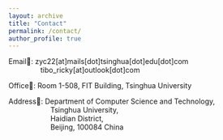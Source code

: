 ```yaml
---
layout: archive
title: "Contact"
permalink: /contact/
author_profile: true
---
```


Email📮: zyc22\[at\]mails\[dot\]tsinghua\[dot\]edu\[dot\]com  
&nbsp;&nbsp;&nbsp;&nbsp;&nbsp;&nbsp;&nbsp;&nbsp;&nbsp;&nbsp;&nbsp;&nbsp;&nbsp;&nbsp;&nbsp;&nbsp;tibo\_ricky\[at\]outlook\[dot\]com

Office🏢: Room 1-508, FIT Building, Tsinghua University

Address📍: Department of Computer Science and Technology,  
&nbsp;&nbsp;&nbsp;&nbsp;&nbsp;&nbsp;&nbsp;&nbsp;&nbsp;&nbsp;&nbsp;&nbsp;&nbsp;&nbsp;&nbsp;&nbsp;&nbsp;&nbsp;&nbsp;&nbsp;&nbsp;Tsinghua University,  
&nbsp;&nbsp;&nbsp;&nbsp;&nbsp;&nbsp;&nbsp;&nbsp;&nbsp;&nbsp;&nbsp;&nbsp;&nbsp;&nbsp;&nbsp;&nbsp;&nbsp;&nbsp;&nbsp;&nbsp;&nbsp;Haidian District,   
&nbsp;&nbsp;&nbsp;&nbsp;&nbsp;&nbsp;&nbsp;&nbsp;&nbsp;&nbsp;&nbsp;&nbsp;&nbsp;&nbsp;&nbsp;&nbsp;&nbsp;&nbsp;&nbsp;&nbsp;&nbsp;Beijing, 100084 China
